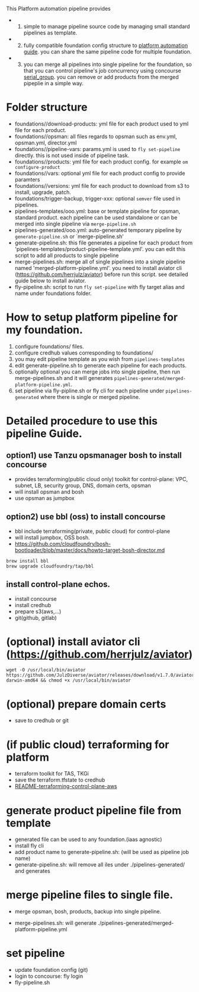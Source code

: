 This Platform automation pipeline provides 
- 1) simple to manage pipeline source code by managing small standard pipelines as template.
- 2) fully compatible foundation config structure to [platform automation guide](https://docs.pivotal.io/platform-automation/v5.0/). you can share the same pipeline code for multiple foundation.
- 3) you can merge all pipelines into single pipeline for the foundation, so that you can control pipeline's job concurrency using concourse [serial_group](https://concourse-ci.org/jobs.html#schema.job.serial_groups). you can remove or add products from the merged pipeplie in a simple way.


# Folder structure
- foundations/<foundation>/download-products: yml file for each product used to yml file for each product. 
- foundations/<foundation>/opsman: all files regards to opsman such as env.yml, opsman.yml, director.yml
- foundations/<foundation>/pipeline-vars: params.yml is used to `fly set-pipeline` directly. this is not used inside of pipeline task.
- foundations/<foundation>/products: yml file for each product config. for example `om configure-product` 
- foundations/<foundation>/vars: optional yml file for each product config to provide paramters
- foundations/<foundation>/versions:  yml file for each product to download from s3 to install, upgrade, patch.
- foundations/<foundation>trigger-backup, trigger-xxx: optional `semver` file used in pipelines.
- pipelines-templates/ooo.yml: base or template pipeline for opsman, standard product. each pipeline can be used standalone or can be merged into single pipeline via `merge-pipeline.sh` 
- pipelines-generated/ooo.yml: auto-generated temporary pipeline by `generate-pipeline.sh` or `merge-pipeline.sh'
- generate-pipeline.sh: this file generates a pipeline for each product from 'pipelines-templates/product-pipeline-template.yml'. you can edit this script to add all products to single pipeline 
- merge-pipelines.sh: merge all of single pipelines into a single pipeline named 'merged-platform-pipeline.yml'. you need to install aviator cli (https://github.com/herrjulz/aviator) before run this script. see detailed guide below to install aviator.
- fly-pipeline.sh: script to run `fly set-pipeline` with fly target alias and <foundation> name under foundations folder.




# How to setup platform pipeline for my foundation.
1) configure foundations/<foundation> files. 
2) configure credhub values corresponding to foundations/<foundation> 
3) you may edit pipeline template as you wish from `pipelines-templates`
4) edit generate-pipeline.sh to generate each pipeline for each products.
5) optionally optional you can merge jobs into single pipeline, then run merge-pipelines.sh and it will generates `pipelines-generated/merged-platform-pipeline.yml`. 
6) set pipeline via fly-pipline.sh or fly cli for each pipeline under `pipelines-generated` where there is single or merged pipeline.




# Detailed procedure to use this pipeline Guide.

## option1) use Tanzu opsmanager bosh to install concourse
- provides terraforming(public cloud only) toolkit for control-plane: VPC, subnet, LB, security group, DNS, domain certs, opsman
- will install opsman and bosh
- use opsman as jumpbox


## option2) use bbl (oss) to install concourse
- bbl include terraforming(private, public cloud) for control-plane
- will install jumpbox, OSS bosh.
- https://github.com/cloudfoundry/bosh-bootloader/blob/master/docs/howto-target-bosh-director.md
```
brew install bbl
brew upgrade cloudfoundry/tap/bbl
```


## install control-plane echos.
- install concourse
- install credhub
- prepare s3(aws,...)
- git(github, gitlab)

# (optional) install aviator cli (https://github.com/herrjulz/aviator)
```
wget -O /usr/local/bin/aviator https://github.com/JulzDiverse/aviator/releases/download/v1.7.0/aviator-darwin-amd64 && chmod +x /usr/local/bin/aviator
```

# (optional) prepare domain certs
- save to credhub or git

# (if public cloud) terraforming for platform 
- terraform toolkit for TAS, TKGi 
- save the terraform.tfstate to credhub
- [README-terraforming-control-plane-aws](README-terraforming-control-plane-aws.md)

# generate product pipeline file from template
- generated file can be used to any foundation.(iaas agnostic)
- install fly cli
- add product name to generate-pipeline.sh: (will be used as pipeline job name)
- generate-pipeline.sh: will remove all iles under ./pipelines-generated/ and generates

# merge pipeline files to single file.
- merge opsman, bosh, products, backup into single pipeline.

- merge-pipelines.sh: will generate ./pipelines-generated/merged-platform-pipeline.yml

# set pipeline
- update foundation config (git)
- login to concourse: fly login
- fly-pipeline.sh




